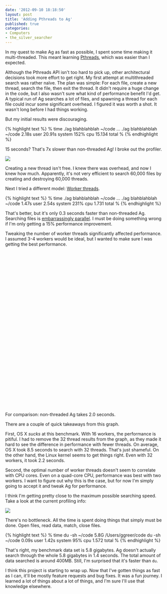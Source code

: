 ```yaml
---
date: '2012-09-10 18:18:50'
layout: post
title: 'Adding Pthreads to Ag'
published: true
categories:
- Computers
- the_silver_searcher
---
```


In my quest to make Ag as fast as possible, I spent some time making it multi-threaded. This meant learning [Pthreads](http://en.wikipedia.org/wiki/POSIX_Threads), which was easier than I expected.

Although the Pthreads API isn't too hard to pick up, other architectural decisions took more effort to get right. My first attempt at multithreaded search was rather naïve. The plan was simple: For each file, create a new thread, search the file, then exit the thread. It didn't require a huge change in the code, but I also wasn't sure what kind of performance benefit I'd get. A typical run of Ag searches a lot of files, and spawning a thread for each file could incur some significant overhead. I figured it was worth a shot. It wasn't long before I had things working.

But my initial results were discouraging.

{% highlight text %}
% time ./ag blahblahblah ~/code
...
./ag blahblahblah ~/code  2.18s user 20.91s system 152% cpu 15.134 total
%
{% endhighlight %}

15 seconds? That's 7x slower than non-threaded Ag! I broke out the profiler.

[![](/images/ag_profile_thread_per_file.png)](/images/ag_profile_thread_per_file.png)

Creating a new thread isn't free. I knew there was overhead, and now I knew how much. Apparently, it's not very efficient to search 60,000 files by creating and destroying 60,000 threads. 

Next I tried a different model: [Worker threads](http://en.wikipedia.org/wiki/Thread_pool_pattern). 

{% highlight text %}
% time ./ag blahblahblah ~/code
...
./ag blahblahblah ~/code  1.47s user 2.54s system 231% cpu 1.731 total
%
{% endhighlight %}

That's better, but it's only 0.3 seconds faster than non-threaded Ag. Searching files is [embarrassingly parallel](http://en.wikipedia.org/wiki/Embarrassingly_parallel). I must be doing something wrong if I'm only getting a 15% performance improvement.


Tweaking the number of worker threads significantly affected performance. I assumed 3-4 workers would be ideal, but I wanted to make sure I was getting the best performance.

<div id="chart_div" style="width: 100%; height: 500px;"> </div>

For comparison: non-threaded Ag takes 2.0 seconds.

There are a couple of quick takeaways from this graph.

First, OS X *sucks* at this benchmark. With 16 workers, the performance is pitiful. I had to remove the 32 thread results from the graph, as they made it hard to see the difference in performance with fewer threads. On average, OS X took 8.5 seconds to search with 32 threads. That's just shameful. On the other hand, the Linux kernel seems to get things right. Even with 32 workers, it took 2.2 seconds.

Second, the optimal number of worker threads doesn't seem to correlate with CPU cores. Even on a quad-core CPU, performance was best with two workers. I want to figure out why this is the case, but for now I'm simply going to accept it and tweak Ag for performance.

I think I'm getting pretty close to the maximum possible searching speed. Take a look at the current profiling info:

[![](/images/ag_profile_thread_workers.png)](/images/ag_profile_thread_workers.png)

There's no bottleneck. All the time is spent doing things that simply must be done. Open files, read data, match, close files. 

{% highlight text %}
% time du -sh ~/code
5.8G	/Users/ggreer/code
du -sh ~/code  0.09s user 1.42s system 95% cpu 1.572 total
%
{% endhighlight %}

That's right, my benchmark data set is 5.8 gigabytes. Ag doesn't actually search through the whole 5.8 gigabytes in 1.4 seconds. The total amount of data searched is around 400MB. Still, I'm surprised that it's faster than `du`.

I think this project is starting to wrap up. Now that I've gotten things as fast as I can, it'll be mostly feature requests and bug fixes. It was a fun journey. I learned a lot of things about a lot of things, and I'm sure I'll use that knowledge elsewhere.

<script type="text/javascript" src="https://www.google.com/jsapi"> </script>
<script type="text/javascript">
// Load the Visualization API and the piechart package.
google.load('visualization', '1.0', {'packages':['corechart']});

// Set a callback to run when the Google Visualization API is loaded.
google.setOnLoadCallback(drawChart);

// Callback that creates and populates a data table,
// instantiates the pie chart, passes in the data and
// draws it.
function drawChart() {
  // Create the data table.
  var data = new google.visualization.DataTable();
  data.addColumn("string", "Worker threads");
  data.addColumn("number", "OS X 10.8, Core i7 3667U@2.0Ghz");
  data.addColumn("number", "Ubuntu 12.04, Core 2 Duo E3200@3.2Ghz");
  data.addRows([
    ["1",  1.536, 1.419],
    ["2",  1.392, 1.358],
    ["3",  1.471, 1.848],
    ["4",  1.767, 1.894],
    ["8",  2.677, 2.025],
    ["16", 4.713, 2.066]
  ]);
  // Set chart options
  var options = {
                  'title':'Ag worker thread benchmark',
                  'fontSize': 20,
                  'backgroundColor': {
                    'fill': '#eef'
                  },
                  'chartArea': {
                    'left': '10%',
                    'width': '85%'
                  },
                  'legend': {
                    'position': 'top',
                    'textStyle': {
                      'fontSize': 14
                    }
                  },
                  'hAxis': {
                    'title': 'Worker threads'
                  },
                  'vAxis': {
                    'gridlines': {
                      'count': 6
                    },
                    'minValue': 0,
                    'title': 'Seconds'
                  },
                  'width': "100%",
                  'height': 500
                };

  // Instantiate and draw our chart, passing in some options.
  var chart = new google.visualization.ChartWrapper({
    'chartType': 'ColumnChart',
    'containerId': 'chart_div',
    'options': options,
    'dataTable': data
  });
  chart.draw();
}
</script>
